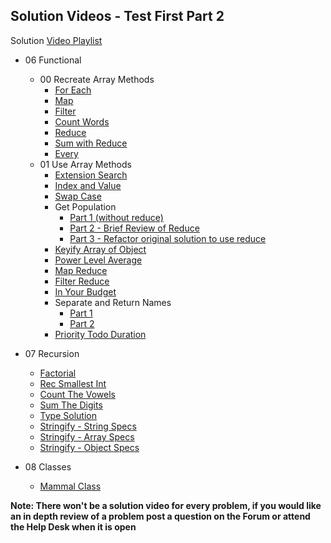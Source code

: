 ## Solution Videos - Test First Part 2


Solution [Video Playlist](https://www.youtube.com/playlist?list=PLx0iOsdUOUmleMl8p873gBCn2-vp5Kgkg)

- 06 Functional
  - 00 Recreate Array Methods
    - [For Each](https://youtu.be/yODsXq1d22k)
    - [Map](https://youtu.be/44B5DGlGUjs)
    - [Filter](https://youtu.be/5HioHYlawIg)
    - [Count Words](https://youtu.be/kjt2vCXOOHE)
    - [Reduce](https://youtu.be/JXQjHIJ_hZ4)
    - [Sum with Reduce](https://youtu.be/Lg_SiZr8NT4)
    - [Every](https://youtu.be/W34uOkO5Pno)
  - 01 Use Array Methods
    - [Extension Search](https://youtu.be/yeEE074jOXc)
    - [Index and Value](https://youtu.be/bG9pY6AiGuI)
    - [Swap Case](https://youtu.be/WFd8S90iTUY)
    - Get Population
      - [Part 1 (without reduce)](https://youtu.be/WIOQkZPs1do)
      - [Part 2 - Brief Review of Reduce](https://youtu.be/eP8a0ZLbLfI)
      - [Part 3 - Refactor original solution to use reduce](https://youtu.be/QB2S1WOXqvU)
    - [Keyify Array of Object](https://youtu.be/4DQ1a7Ycips)
    - [Power Level Average](https://youtu.be/d6h5-iSLe8Y)
    - [Map Reduce](https://youtu.be/6e9TtwDEvbk)
    - [Filter Reduce](https://youtu.be/bKT4Lgoo_5I)
    - [In Your Budget](https://youtu.be/VKTD7CMo7P0)
    - Separate and Return Names
      - [Part 1](https://youtu.be/aeCMegjUC0g)
      - [Part 2](https://youtu.be/F5555-wVdAU)
    - [Priority Todo Duration](https://youtu.be/nb-SMUEyWKM)
    
    
- 07 Recursion
  - [Factorial](https://youtu.be/sVKlW5voHZw)
  - [Rec Smallest Int](https://youtu.be/XcNnqd_7cVA)
  - [Count The Vowels](https://youtu.be/4_CUbwOkn3E)
  - [Sum The Digits](https://youtu.be/d3bmlyQhBxQ)
  - [Type Solution](https://youtu.be/kCAK_-vTaaI)
  - [Stringify - String Specs](https://youtu.be/iRLdMB_yQAY)
  - [Stringify - Array Specs](https://youtu.be/eBr8kUAO1qQ)
  - [Stringify - Object Specs](https://youtu.be/wL-lsEM9tMc)
- 08 Classes
  - [Mammal Class](https://youtu.be/5qCplIRVmSc)
  
  
**Note: There won't be a solution video for every problem, if you would like an in depth review of a problem post a question on the Forum or attend the Help Desk when it is open**
